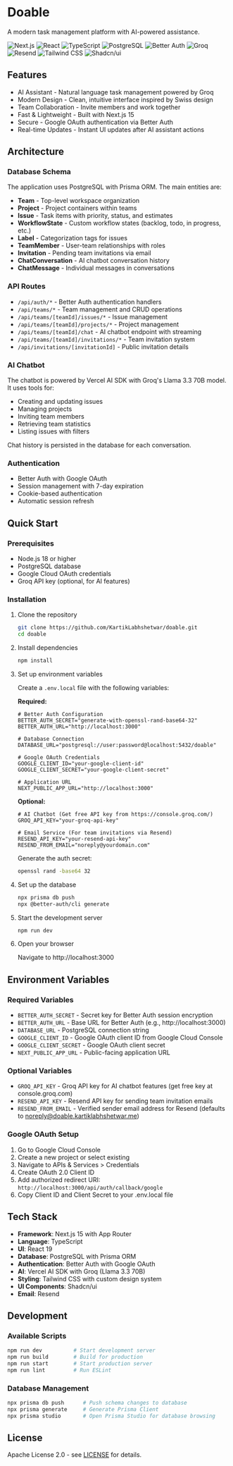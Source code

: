 # Doable

A modern task management platform with AI-powered assistance.

![Next.js](https://img.shields.io/badge/Next.js-15-black)
![React](https://img.shields.io/badge/React-19-blue)
![TypeScript](https://img.shields.io/badge/TypeScript-5-blue)
![PostgreSQL](https://img.shields.io/badge/PostgreSQL-16-blue)
![Better Auth](https://img.shields.io/badge/Better%20Auth-1.3.32-blue)
![Groq](https://img.shields.io/badge/Groq-0.34.0-blue)
![Resend](https://img.shields.io/badge/Resend-6.3.0-blue)
![Tailwind CSS](https://img.shields.io/badge/Tailwind%20CSS-3.4.1-blue)
![Shadcn/ui](https://img.shields.io/badge/Shadcn/ui-1.15.15-blue)

## Features

- AI Assistant - Natural language task management powered by Groq
- Modern Design - Clean, intuitive interface inspired by Swiss design
- Team Collaboration - Invite members and work together
- Fast & Lightweight - Built with Next.js 15
- Secure - Google OAuth authentication via Better Auth
- Real-time Updates - Instant UI updates after AI assistant actions

## Architecture

### Database Schema

The application uses PostgreSQL with Prisma ORM. The main entities are:

- **Team** - Top-level workspace organization
- **Project** - Project containers within teams
- **Issue** - Task items with priority, status, and estimates
- **WorkflowState** - Custom workflow states (backlog, todo, in progress, etc.)
- **Label** - Categorization tags for issues
- **TeamMember** - User-team relationships with roles
- **Invitation** - Pending team invitations via email
- **ChatConversation** - AI chatbot conversation history
- **ChatMessage** - Individual messages in conversations

### API Routes

- `/api/auth/*` - Better Auth authentication handlers
- `/api/teams/*` - Team management and CRUD operations
- `/api/teams/[teamId]/issues/*` - Issue management
- `/api/teams/[teamId]/projects/*` - Project management
- `/api/teams/[teamId]/chat` - AI chatbot endpoint with streaming
- `/api/teams/[teamId]/invitations/*` - Team invitation system
- `/api/invitations/[invitationId]` - Public invitation details

### AI Chatbot

The chatbot is powered by Vercel AI SDK with Groq's Llama 3.3 70B model. It uses tools for:
- Creating and updating issues
- Managing projects
- Inviting team members
- Retrieving team statistics
- Listing issues with filters

Chat history is persisted in the database for each conversation.

### Authentication

- Better Auth with Google OAuth
- Session management with 7-day expiration
- Cookie-based authentication
- Automatic session refresh

## Quick Start

### Prerequisites

- Node.js 18 or higher
- PostgreSQL database
- Google Cloud OAuth credentials
- Groq API key (optional, for AI features)

### Installation

1. Clone the repository
   ```bash
   git clone https://github.com/KartikLabhshetwar/doable.git
   cd doable
   ```

2. Install dependencies
   ```bash
   npm install
   ```

3. Set up environment variables

   Create a `.env.local` file with the following variables:

   **Required:**
   ```env
   # Better Auth Configuration
   BETTER_AUTH_SECRET="generate-with-openssl-rand-base64-32"
   BETTER_AUTH_URL="http://localhost:3000"
   
   # Database Connection
   DATABASE_URL="postgresql://user:password@localhost:5432/doable"
   
   # Google OAuth Credentials
   GOOGLE_CLIENT_ID="your-google-client-id"
   GOOGLE_CLIENT_SECRET="your-google-client-secret"
   
   # Application URL
   NEXT_PUBLIC_APP_URL="http://localhost:3000"
   ```

   **Optional:**
   ```env
   # AI Chatbot (Get free API key from https://console.groq.com/)
   GROQ_API_KEY="your-groq-api-key"
   
   # Email Service (For team invitations via Resend)
   RESEND_API_KEY="your-resend-api-key"
   RESEND_FROM_EMAIL="noreply@yourdomain.com"
   ```

   Generate the auth secret:
   ```bash
   openssl rand -base64 32
   ```

4. Set up the database
   ```bash
   npx prisma db push
   npx @better-auth/cli generate
   ```

5. Start the development server
   ```bash
   npm run dev
   ```

6. Open your browser

   Navigate to http://localhost:3000

## Environment Variables

### Required Variables

- `BETTER_AUTH_SECRET` - Secret key for Better Auth session encryption
- `BETTER_AUTH_URL` - Base URL for Better Auth (e.g., http://localhost:3000)
- `DATABASE_URL` - PostgreSQL connection string
- `GOOGLE_CLIENT_ID` - Google OAuth client ID from Google Cloud Console
- `GOOGLE_CLIENT_SECRET` - Google OAuth client secret
- `NEXT_PUBLIC_APP_URL` - Public-facing application URL

### Optional Variables

- `GROQ_API_KEY` - Groq API key for AI chatbot features (get free key at console.groq.com)
- `RESEND_API_KEY` - Resend API key for sending team invitation emails
- `RESEND_FROM_EMAIL` - Verified sender email address for Resend (defaults to noreply@doable.kartiklabhshetwar.me)

### Google OAuth Setup

1. Go to Google Cloud Console
2. Create a new project or select existing
3. Navigate to APIs & Services > Credentials
4. Create OAuth 2.0 Client ID
5. Add authorized redirect URI: `http://localhost:3000/api/auth/callback/google`
6. Copy Client ID and Client Secret to your .env.local file

## Tech Stack

- **Framework**: Next.js 15 with App Router
- **Language**: TypeScript
- **UI**: React 19
- **Database**: PostgreSQL with Prisma ORM
- **Authentication**: Better Auth with Google OAuth
- **AI**: Vercel AI SDK with Groq (Llama 3.3 70B)
- **Styling**: Tailwind CSS with custom design system
- **UI Components**: Shadcn/ui
- **Email**: Resend

## Development

### Available Scripts

```bash
npm run dev          # Start development server
npm run build        # Build for production
npm run start        # Start production server
npm run lint         # Run ESLint
```

### Database Management

```bash
npx prisma db push      # Push schema changes to database
npx prisma generate     # Generate Prisma Client
npx prisma studio       # Open Prisma Studio for database browsing
```

## License

Apache License 2.0 - see [LICENSE](LICENSE) for details.

